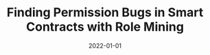 ---
title: "Finding Permission Bugs in Smart Contracts with Role Mining"
collection: publications
permalink: /publication/2022-01-01-Finding-Permission-Bugs-in-Smart-Contracts-with-Role-Mining
date: 2022-01-01
venue: 'In the proceedings of Proceedings of The ACM SIGSOFT International Symposium on Software Testing and Analysis (ISSTA)'
paperurl: 'https://personal.ntu.edu.sg/yi_li/files/Liu2022FPB.pdf'
citation: '<b>Ye Liu</b>,  Yi Li,  Shang-Wei Lin,  Cyrille Artho,  In the proceedings of Proceedings of The ACM SIGSOFT International Symposium on Software Testing and Analysis (ISSTA), 2022.'
---
